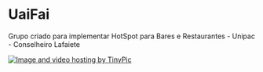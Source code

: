 # UaiFai
Grupo criado para implementar HotSpot para Bares e Restaurantes - Unipac - Conselheiro Lafaiete

<a href="http://pt-br.tinypic.com?ref=29fs6xf" target="_blank"><img src="http://i57.tinypic.com/29fs6xf.png" border="0" alt="Image and video hosting by TinyPic"></a>
